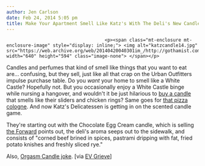 ```yaml
---
author: Jen Carlson
date: Feb 24, 2014 5:05 pm
title: Make Your Apartment Smell Like Katz's With The Deli's New Candle
---
```


	
										<p><span class="mt-enclosure mt-enclosure-image" style="display: inline;"> <img alt="katzcandle14.jpg" src="https://web.archive.org/web/20140420040301im_/http://gothamist.com/attachments/arts_jen/katzcandle14.jpg" width="640" height="594" class="image-none"> </span></p>

<p>Candles and perfumes that kind of smell like things that you want to eat are... confusing, but they sell, just like all that crap on the Urban Outfitters impulse purchase table. Do you <em>want</em> your home to smell like a White Castle? Hopefully not. But you occasionally enjoy a White Castle binge while nursing a hangover, and wouldn&apos;t it be just hilarious to <a href="https://web.archive.org/web/20140420040301/http://gothamist.com/2013/04/10/white_castle_burger_scented_candles.php">buy a candle</a> that smells like their sliders and chicken rings? Same goes for <a href="https://web.archive.org/web/20140420040301/http://gothamist.com/2014/01/30/pizza_perfume.php">that pizza cologne</a>. And now Katz&apos;s Delicatessen is getting in on the scented candle game.</p>

<p>They&apos;re starting out with the Chocolate Egg Cream candle, which is selling <a href="https://web.archive.org/web/20140420040301/http://katzsdelicatessen.com/shop/chocolate-egg-cream-scented-candle.html&apos;&gt;for $25&lt;/a&gt;&#x2014;they note that it will " transform="" any="" room="" into="" a="" delicious="" blast="" from="" the="" past."="" but="" where="" is="" our="" meat="" candle="" of="" future?="" as="" <a="">the Forward</a> points out, the deli&apos;s aroma seeps out to the sidewalk, and consists of &quot;corned beef brined in spices, pastrami dripping with fat, fried potato knishes and freshly sliced rye.&quot;</p>

<p>Also, <a href="https://web.archive.org/web/20140420040301/http://www.youtube.com/watch?v=F-bsf2x-aeE">Orgasm Candle joke</a>. [via <a href="https://web.archive.org/web/20140420040301/http://evgrieve.com/2014/02/one-way-for-your-apartment-to-smell.html">EV Grieve</a>]</p>					
										
									
				